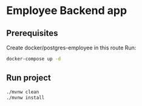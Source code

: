 # Employee Backend app

## Prerequisites

Create docker/postgres-employee in this route
Run:

```bash
docker-compose up -d
```

## Run project

```bash
./mvnw clean
./mvnw install
```

